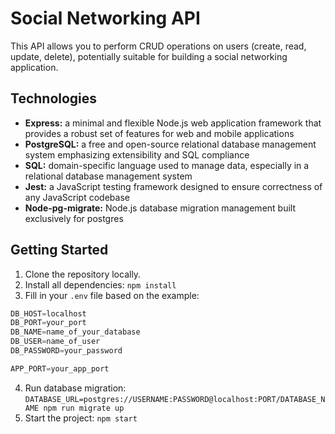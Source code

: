 # Social Networking API

This API allows you to perform CRUD operations on users (create, read, update, delete), potentially suitable for building a social networking application.

## Technologies
- **Express:** a minimal and flexible Node.js web application framework that provides a robust set of features for web and mobile applications
- **PostgreSQL:** a free and open-source relational database management system emphasizing extensibility and SQL compliance
- **SQL:** domain-specific language used to manage data, especially in a relational database management system
- **Jest:** a JavaScript testing framework designed to ensure correctness of any JavaScript codebase
- **Node-pg-migrate:** Node.js database migration management built exclusively for postgres

## Getting Started

1. Clone the repository locally.
2. Install all dependencies:
`npm install`
3. Fill in your `.env` file based on the example:
```javascript
DB_HOST=localhost
DB_PORT=your_port
DB_NAME=name_of_your_database
DB_USER=name_of_user
DB_PASSWORD=your_password

APP_PORT=your_app_port
```
4. Run database migration:
`DATABASE_URL=postgres://USERNAME:PASSWORD@localhost:PORT/DATABASE_NAME npm run migrate up`
5. Start the project:
`npm start`

